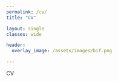 ```yaml
---
permalink: /cv/
title: "CV"

layout: single
classes: wide

header:
  overlay_image: /assets/images/bif.png

---
```


CV
